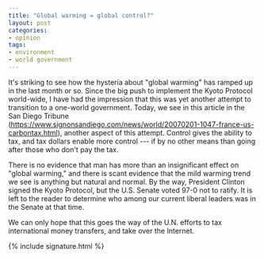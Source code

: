 ```yaml
---
title: "Global warming = global control?"
layout: post
categories:
- opinion
tags:
- environment
- world government
---
```


It's striking to see how the hysteria about "global warming" has ramped up in the last month or so. Since the big push to implement the Kyoto Protocol world-wide, I have had the impression that this was yet another attempt to transition to a one-world government. Today, we see in this article in the San Diego Tribune (https://www.signonsandiego.com/news/world/20070201-1047-france-us-carbontax.html), another aspect of this attempt. Control gives the ability to tax, and tax dollars enable more control --- if by no other means than going after those who don't pay the tax.

There is no evidence that man has more than an insignificant effect on "global warming," and there is scant evidence that the mild warming trend we see is anything but natural and normal. By the way, President Clinton signed the Kyoto Protocol, but the U.S. Senate voted 97-0 not to ratify. It is left to the reader to determine who among our current liberal leaders was in the Senate at that time.

We can only hope that this goes the way of the U.N. efforts to tax international money transfers, and take over the Internet.

{% include signature.html %}
